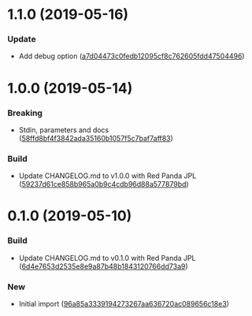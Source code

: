 <a name="1.1.0"></a>
# 1.1.0 (2019-05-16)


### Update

* Add debug option ([a7d04473c0fedb12095cf8c762605fdd47504496](https://github.com/kairops/dc-md2html/commit/a7d04473c0fedb12095cf8c762605fdd47504496))



<a name="1.0.0"></a>
# 1.0.0 (2019-05-14)


### Breaking

* Stdin, parameters and docs ([58ffd8bf4f3842ada35160b1057f5c7baf7aff83](https://github.com/kairops/dc-md2html/commit/58ffd8bf4f3842ada35160b1057f5c7baf7aff83))

### Build

* Update CHANGELOG.md to v1.0.0 with Red Panda JPL ([59237d61ce858b965a0b9c4cdb96d88a577879bd](https://github.com/kairops/dc-md2html/commit/59237d61ce858b965a0b9c4cdb96d88a577879bd))



<a name="0.1.0"></a>
# 0.1.0 (2019-05-10)


### Build

* Update CHANGELOG.md to v0.1.0 with Red Panda JPL ([6d4e7653d2535e8e9a87b48b1843120766dd73a9](https://github.com/kairops/dc-md2html/commit/6d4e7653d2535e8e9a87b48b1843120766dd73a9))

### New

* Initial import ([96a85a3339194273267aa636720ac089656c18e3](https://github.com/kairops/dc-md2html/commit/96a85a3339194273267aa636720ac089656c18e3))



